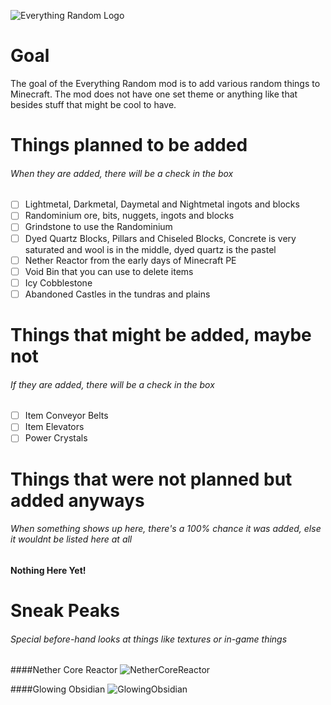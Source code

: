 
![Everything Random Logo](https://i.imgur.com/0dSi9Nl.png)

# Goal

The goal of the Everything Random mod is to add various random things to Minecraft. The mod does not have one set theme or anything like that besides stuff that might be cool to have.


# Things planned to be added
###### When they are added, there will be a check in the box

- [ ] Lightmetal, Darkmetal, Daymetal and Nightmetal ingots and blocks
- [ ] Randominium ore, bits, nuggets, ingots and blocks
- [ ] Grindstone to use the Randominium
- [ ] Dyed Quartz Blocks, Pillars and Chiseled Blocks, Concrete is very saturated and wool is in the middle, dyed quartz is the pastel
- [ ] Nether Reactor from the early days of Minecraft PE
- [ ] Void Bin that you can use to delete items
- [ ] Icy Cobblestone
- [ ] Abandoned Castles in the tundras and plains

# Things that might be added, maybe not
###### If they are added, there will be a check in the box

- [ ] Item Conveyor Belts
- [ ] Item Elevators
- [ ] Power Crystals

# Things that were not planned but added anyways
###### When something shows up here, there's a 100% chance it was added, else it wouldnt be listed here at all

**Nothing Here Yet!**

# Sneak Peaks
###### Special before-hand looks at things like textures or in-game things

####Nether Core Reactor
![NetherCoreReactor](https://i.imgur.com/YYhq3OP.png)

####Glowing Obsidian
![GlowingObsidian](https://i.imgur.com/SxnngGR.png)